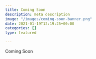 ```yaml
---
title: Coming Soon
description: meta description
image: "/images/coming-soon-banner.png"
date: 2021-01-19T12:19:25+00:00
categories: []
type: featured

---
```

Coming Soon
